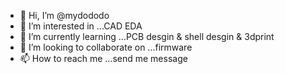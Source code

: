 - 👋 Hi, I’m @mydododo
- 👀 I’m interested in ...CAD EDA 
- 🌱 I’m currently learning ...PCB desgin & shell desgin & 3dprint
- 💞️ I’m looking to collaborate on ...firmware 
- 📫 How to reach me ...send me message

<!---
mydododo/mydododo is a ✨ special ✨ repository because its `README.md` (this file) appears on your GitHub profile.
You can click the Preview link to take a look at your changes.
--->
